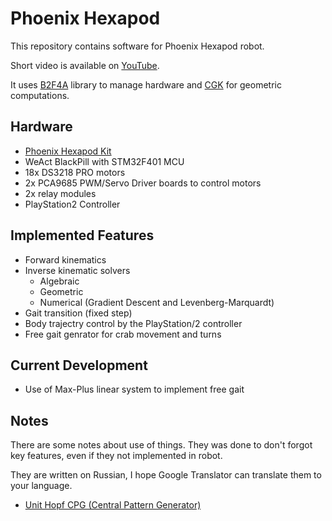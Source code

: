 Phoenix Hexapod
===============

This repository contains software for Phoenix Hexapod robot.

Short video is available on [YouTube](https://youtu.be/20ni6MPR1c4).

It uses [B2F4A](https://github.com/godunko/b2f4a) library to manage hardware and [CGK](https://github.com/godunko/cgk) for geometric computations.


Hardware
--------

 * [Phoenix Hexapod Kit](https://aliexpress.ru/item/1457972327.html?spm=a2g2w.orderdetail.0.0.4cbc4aa6C7frwp&sku_id=67027752015)
 * WeAct BlackPill with STM32F401 MCU
 * 18x DS3218 PRO motors
 * 2x PCA9685 PWM/Servo Driver boards to control motors
 * 2x relay modules
 * PlayStation2 Controller

 
Implemented Features
--------------------

 * Forward kinematics
 * Inverse kinematic solvers
   * Algebraic
   * Geometric
   * Numerical (Gradient Descent and Levenberg-Marquardt)
 * Gait transition (fixed step)
 * Body trajectry control by the PlayStation/2 controller
 * Free gait genrator for crab movement and turns

Current Development
-------------------

 * Use of Max-Plus linear system to implement free gait

Notes
-----

There are some notes about use of things. They was done to don't forgot key features, even if they not implemented in robot.

They are written on Russian, I hope Google Translator can translate them to your language.

 * [Unit Hopf CPG (Central Pattern Generator)](documentation/ru/Unit_Hopf_CPG.md)
